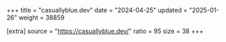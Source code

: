+++
title = "casuallyblue.dev"
date = "2024-04-25"
updated = "2025-01-26"
weight = 38859

[extra]
source = "https://casuallyblue.dev/"
ratio = 95
size = 38
+++
